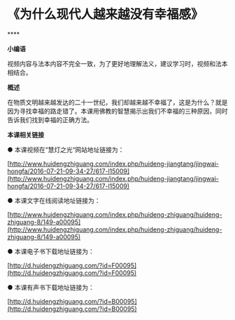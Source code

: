 # 《为什么现代人越来越没有幸福感》

\*\*\*\*

**小编语**

视频内容与法本内容不完全一致，为了更好地理解法义，建议学习时，视频和法本相结合。

**概述**

在物质文明越来越发达的二十一世纪，我们却越来越不幸福了，这是为什么？就是因为寻找幸福的路走错了。本课用佛教的智慧揭示出我们不幸福的三种原因，同时告诉我们找到幸福的正确方法。

**本课相关链接**

● 本课视频在“慧灯之光“网站地址链接为：

[http://www.huidengzhiguang.com/index.php/huideng-jiangtang/jingwai-hongfa/2016-07-21-09-34-27/617-l15009](http://www.huidengzhiguang.com/index.php/huideng-jiangtang/jingwai-hongfa/2016-07-21-09-34-27/617-l15009)

● 本课文字在线阅读地址链接为：

[http://www.huidengzhiguang.com/index.php/huideng-zhiguang/huideng-zhiguang-8/149-a00095](http://www.huidengzhiguang.com/index.php/huideng-zhiguang/huideng-zhiguang-8/149-a00095)

● 本课电子书下载地址链接为：

[http://d.huidengzhiguang.com/?id=F00095](http://d.huidengzhiguang.com/?id=F00095)

● 本课有声书下载地址链接为：

[http://d.huidengzhiguang.com/?id=B00095](http://d.huidengzhiguang.com/?id=B00095)

